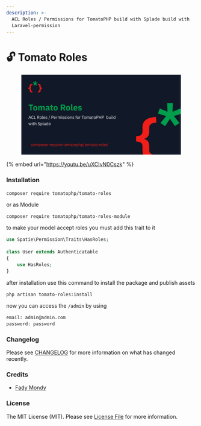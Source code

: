 ```yaml
---
description: >-
  ACL Roles / Permissions for TomatoPHP build with Splade build with
  Laravel-permission
---
```


# 🔓 Tomato Roles

<figure><img src="../../.gitbook/assets/screenshot (18).png" alt=""><figcaption></figcaption></figure>

{% embed url="https://youtu.be/uXCIvN0Cszk" %}

### Installation

```
composer require tomatophp/tomato-roles
```

or as Module

```
composer require tomatophp/tomato-roles-module
```

to make your model accept roles you must add this trait to it

```php
use Spatie\Permission\Traits\HasRoles;

class User extends Authenticatable
{
    use HasRoles;
}
```

after installation use this command to install the package and publish assets

```
php artisan tomato-roles:install
```

now you can access the `/admin` by using&#x20;

```bash
email: admin@admin.com
password: password
```

### Changelog

Please see [CHANGELOG](https://github.com/tomatophp/tomato-roles/blob/master/CHANGELOG.md) for more information on what has changed recently.

### Credits

* [Fady Mondy](https://www.github.com/3x1io)

### License

The MIT License (MIT). Please see [License File](https://github.com/tomatophp/tomato-roles/blob/master/LICENSE.md) for more information.
